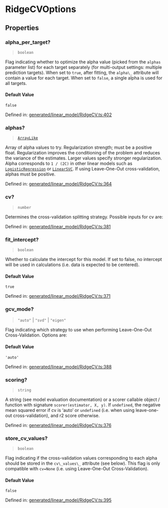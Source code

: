 # RidgeCVOptions

## Properties

### alpha\_per\_target?

> `boolean`

Flag indicating whether to optimize the alpha value (picked from the `alphas` parameter list) for each target separately (for multi-output settings: multiple prediction targets). When set to `true`, after fitting, the `alpha\_` attribute will contain a value for each target. When set to `false`, a single alpha is used for all targets.

#### Default Value

`false`

Defined in:  [generated/linear\_model/RidgeCV.ts:402](https://github.com/transitive-bullshit/scikit-learn-ts/blob/b59c1ff/packages/sklearn/src/generated/linear_model/RidgeCV.ts#L402)

### alphas?

> [`ArrayLike`](../types/ArrayLike.md)

Array of alpha values to try. Regularization strength; must be a positive float. Regularization improves the conditioning of the problem and reduces the variance of the estimates. Larger values specify stronger regularization. Alpha corresponds to `1 / (2C)` in other linear models such as [`LogisticRegression`](sklearn.linear_model.LogisticRegression.html#sklearn.linear_model.LogisticRegression "sklearn.linear_model.LogisticRegression") or [`LinearSVC`](sklearn.svm.LinearSVC.html#sklearn.svm.LinearSVC "sklearn.svm.LinearSVC"). If using Leave-One-Out cross-validation, alphas must be positive.

Defined in:  [generated/linear\_model/RidgeCV.ts:364](https://github.com/transitive-bullshit/scikit-learn-ts/blob/b59c1ff/packages/sklearn/src/generated/linear_model/RidgeCV.ts#L364)

### cv?

> `number`

Determines the cross-validation splitting strategy. Possible inputs for cv are:

Defined in:  [generated/linear\_model/RidgeCV.ts:381](https://github.com/transitive-bullshit/scikit-learn-ts/blob/b59c1ff/packages/sklearn/src/generated/linear_model/RidgeCV.ts#L381)

### fit\_intercept?

> `boolean`

Whether to calculate the intercept for this model. If set to false, no intercept will be used in calculations (i.e. data is expected to be centered).

#### Default Value

`true`

Defined in:  [generated/linear\_model/RidgeCV.ts:371](https://github.com/transitive-bullshit/scikit-learn-ts/blob/b59c1ff/packages/sklearn/src/generated/linear_model/RidgeCV.ts#L371)

### gcv\_mode?

> `"auto"` \| `"svd"` \| `"eigen"`

Flag indicating which strategy to use when performing Leave-One-Out Cross-Validation. Options are:

#### Default Value

`'auto'`

Defined in:  [generated/linear\_model/RidgeCV.ts:388](https://github.com/transitive-bullshit/scikit-learn-ts/blob/b59c1ff/packages/sklearn/src/generated/linear_model/RidgeCV.ts#L388)

### scoring?

> `string`

A string (see model evaluation documentation) or a scorer callable object / function with signature `scorer(estimator, X, y)`. If `undefined`, the negative mean squared error if cv is ‘auto’ or `undefined` (i.e. when using leave-one-out cross-validation), and r2 score otherwise.

Defined in:  [generated/linear\_model/RidgeCV.ts:376](https://github.com/transitive-bullshit/scikit-learn-ts/blob/b59c1ff/packages/sklearn/src/generated/linear_model/RidgeCV.ts#L376)

### store\_cv\_values?

> `boolean`

Flag indicating if the cross-validation values corresponding to each alpha should be stored in the `cv\_values\_` attribute (see below). This flag is only compatible with `cv=None` (i.e. using Leave-One-Out Cross-Validation).

#### Default Value

`false`

Defined in:  [generated/linear\_model/RidgeCV.ts:395](https://github.com/transitive-bullshit/scikit-learn-ts/blob/b59c1ff/packages/sklearn/src/generated/linear_model/RidgeCV.ts#L395)

